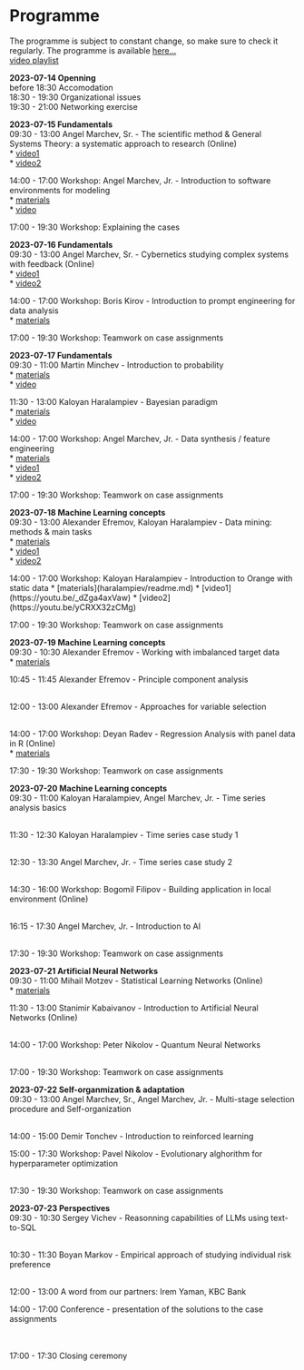 # Programme  

The programme is subject to constant change, so make sure to check it regularly. The programme is available [here...](programme.md)  
[video playlist](https://youtube.com/playlist?list=PLX9ryRl9v7BA0HCjbFffJC7Jnd3KIzAd0)  


**2023-07-14 Openning**  
  before 18:30 Accomodation   
  18:30 - 19:30 Organizational issues  
  19:30 - 21:00 Networking exercise  

  
**2023-07-15 Fundamentals**  
  09:30 - 13:00 Angel Marchev, Sr. - The scientific method & General Systems Theory: a systematic approach to research (Online)  
    * [video1](https://youtu.be/e_wryWsMWoU)  
    * [video2](https://youtu.be/YUiE8bRN2xA)  
  
<a/>  

  14:00 - 17:00 Workshop: Angel Marchev, Jr. - Introduction to software environments for modeling  
    * [materials](marchev/readme.md)  
    * [video](https://youtu.be/ZBoLs0D8bWw)  
  
<a/>  

17:00 - 19:30 Workshop: Explaining the cases    
  

**2023-07-16 Fundamentals**  
  09:30 - 13:00 Angel Marchev, Sr. - Cybernetics studying complex systems with feedback (Online)  
    * [video1](https://youtu.be/zyWgyePY3a8)  
    * [video2](https://youtu.be/PhOLG7JdMI8)  

<a/>  

  14:00 - 17:00 Workshop: Boris Kirov - Introduction to prompt engineering for data analysis  
    * [materials](kirov/readme.md)  

<a/>  

  17:00 - 19:30 Workshop: Teamwork on case assignments  
  

**2023-07-17 Fundamentals**  
  09:30 - 11:00 Martin Minchev - Introduction to probability  
    * [materials](minchev/readme.md)  
    * [video](https://youtu.be/A-HITGS1xpI)  

<a/>  

  11:30 - 13:00 Kaloyan Haralampiev - Bayesian paradigm  
    * [materials](haralampiev/readme.md)  
    * [video](https://youtu.be/6n0o835hoyA)  

<a/>  

  14:00 - 17:00 Workshop: Angel Marchev, Jr. - Data synthesis / feature engineering  
    * [materials](marchev/readme.md)  
    * [video1](https://youtu.be/5Z7p50KmQiA)  
    * [video2](https://youtu.be/mrtbxK_PJac)  
 
<a/>  

  17:00 - 19:30 Workshop: Teamwork on case assignments  
  

**2023-07-18 Machine Learning concepts**  
  09:30 - 13:00 Alexander Efremov, Kaloyan Haralampiev - Data mining: methods & main tasks  
    * [materials](efremov/readme.md)  
    * [video1](https://youtu.be/iFOTFci498E)  
    * [video2](https://youtu.be/cmedfxv0tAo)  

<a/>  
  14:00 - 17:00 Workshop: Kaloyan Haralampiev - Introduction to Orange with static data  
    * [materials](haralampiev/readme.md)  
    * [video1](https://youtu.be/_dZga4axVaw)  
    * [video2](https://youtu.be/yCRXX32zCMg)  

<a/>  

  17:00 - 19:30 Workshop: Teamwork on case assignments  
  

**2023-07-19 Machine Learning concepts**  
  09:30 - 10:30 Alexander Efremov - Working with imbalanced target data  
    * [materials](efremov/readme.md)  
    <!--   * [video]() -->  

<a/>  

  10:45 - 11:45 Alexander Efremov - Principle component analysis  
    <!--   * [materials](efremov/readme.md) [video]() -->  
    <!--   * [video]() -->  

<a/>  

  12:00 - 13:00 Alexander Efremov - Approaches for variable selection  
    <!--   * [materials](efremov/readme.md) [video]() -->  
    <!--   * [video]() -->   

<a/>  

  14:00 - 17:00 Workshop: Deyan Radev - Regression Analysis with panel data in R (Online)  
    * [materials](radev/readme.md)   
    <!--   * [video]() -->     

<a/>  

  17:30 - 19:30 Workshop: Teamwork on case assignments  


**2023-07-20 Machine Learning concepts**  
  09:30 - 11:00 Kaloyan Haralampiev, Angel Marchev, Jr. - Time series analysis basics  
    <!--   * [materials](haralampiev/readme.md) -->  
    <!--   * [video]() -->   

<a/>  

  11:30 - 12:30 Kaloyan Haralampiev - Time series case study 1   
    <!--   * [materials](haralampiev/readme.md) -->  
    <!--   * [video]() -->   

<a/>  

  12:30 - 13:30 Angel Marchev, Jr. - Time series case study 2  
    <!--   * [materials](marchev/readme.md) -->  
    <!--   * [video]() -->   

<a/>  

  14:30 - 16:00 Workshop: Bogomil Filipov - Building application in local environment (Online)  
    <!--   * [materials](filipov/readme.md) -->  
    <!--   * [video]() -->   

<a/>  

  16:15 - 17:30 Angel Marchev, Jr. - Introduction to AI  
    <!--   * [materials](marchev/readme.md) -->  
    <!--   * [video]() -->   

<a/>  

  17:30 - 19:30 Workshop: Teamwork on case assignments  

  
**2023-07-21 Artificial Neural Networks**  
  09:30 - 11:00 Mihail Motzev - Statistical Learning Networks (Online)  
    * [materials](motzev/readme.md)   
    <!--   * [video]() -->   

<a/>  

  11:30 - 13:00 Stanimir Kabaivanov - Introduction to Artificial Neural Networks (Online)  
    <!--   * [materials](kabaivanov/readme.md) -->  
    <!--   * [video]() -->   

<a/>  

  14:00 - 17:00 Workshop: Peter Nikolov - Quantum Neural Networks   
    <!--   * [materials](penikolov/readme.md) -->  
    <!--   * [video]() -->   

<a/>  

  17:00 - 19:30 Workshop: Teamwork on case assignments  

  
**2023-07-22 Self-organmization & adaptation**  
  09:30 - 13:00 Angel Marchev, Sr., Angel Marchev, Jr. - Multi-stage selection procedure and Self-organization   
    <!--   * [video1]() -->  
    <!--   * [video2]() -->   

<a/>  

  14:00 - 15:00 Demir Tonchev - Introduction to reinforced learning  
    <!--   * [materials](tonchev/readme.md) --> 
    <!--   * [video]() -->   

<a/>  

  15:00 - 17:30 Workshop: Pavel Nikolov - Evolutionary alghorithm for hyperparameter optimization  
    <!--   * [materials](panikolov/readme.md) -->  
    <!--   * [video]() -->   

<a/>  

  17:30 - 19:30 Workshop: Teamwork on case assignments    

  
**2023-07-23 Perspectives**  
  09:30 - 10:30 Sergey Vichev - Reasonning capabilities of LLMs using text-to-SQL  
    <!--   * [materials](vichev/readme.md) -->  
    <!--   * [video]() -->  

<a/>  

  10:30 - 11:30 Boyan Markov - Empirical approach of studying individual risk preference  
    <!--   * [materials](markov/readme.md) -->  
    <!--   * [video]() -->   

<a/>  

  12:00 - 13:00 A word from our partners: Irem Yaman, KBC Bank  

  14:00 - 17:00 Conference - presentation of the solutions to the case assignments  
    <!--* case 1: [solution](case-solutions/case1/readme.md) [video]()-->   
    <!--* case 2: [solution](case-solutions/case2/readme.md) [video]()-->  
    <!--* case 3: [solution](case-solutions/case3/readme.md) [video]()-->  

<a/>  

  17:00 - 17:30 Closing ceremony  
